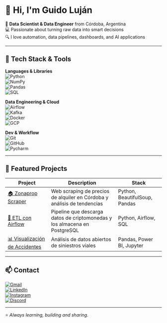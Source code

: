 # 👋 Hi, I'm Guido Luján

🎯 **Data Scientist & Data Engineer** from Córdoba, Argentina  
💻 Passionate about turning raw data into smart decisions  
🔍 I love automation, data pipelines, dashboards, and AI applications

---

## 🧰 Tech Stack & Tools

**Languages & Libraries**  
![Python](https://img.shields.io/badge/-Python-3776AB?logo=python&logoColor=white&style=flat-square)  
![NumPy](https://img.shields.io/badge/-NumPy-013243?logo=numpy&logoColor=white&style=flat-square)  
![Pandas](https://img.shields.io/badge/-Pandas-150458?logo=pandas&logoColor=white&style=flat-square)  
![SQL](https://img.shields.io/badge/-SQL-4479A1?logo=mysql&logoColor=white&style=flat-square)

**Data Engineering & Cloud**  
![Airflow](https://img.shields.io/badge/-Apache%20Airflow-017CEE?logo=apache-airflow&logoColor=white&style=flat-square)  
![Kafka](https://img.shields.io/badge/-Apache%20Kafka-231F20?logo=apache-kafka&logoColor=white&style=flat-square)  
![Docker](https://img.shields.io/badge/-Docker-2496ED?logo=docker&logoColor=white&style=flat-square)  
![GCP](https://img.shields.io/badge/-Google%20Cloud-4285F4?logo=google-cloud&logoColor=white&style=flat-square)

**Dev & Workflow**  
![Git](https://img.shields.io/badge/-Git-F05032?logo=git&logoColor=white&style=flat-square)  
![GitHub](https://img.shields.io/badge/-GitHub-181717?logo=github&logoColor=white&style=flat-square)  
![Pycharm](https://img.shields.io/badge/-Pycharm-000000?logo=pycharm&logoColor=white&style=flat-square)

---

## 📂 Featured Projects

| Project | Description | Stack |
|--------|-------------|-------|
| [🏠 Zonaprop Scraper](https://github.com/tuusuario/zonaprop-scraper) | Web scraping de precios de alquiler en Córdoba y análisis de tendencias | Python, BeautifulSoup, Pandas |
| [🔄 ETL con Airflow](https://github.com/tuusuario/etl-airflow-crypto) | Pipeline que descarga datos de criptomonedas y los almacena en PostgreSQL | Python, Airflow, SQL |
| [📊 Visualización de Accidentes](https://github.com/tuusuario/accidentes-viales) | Análisis de datos abiertos de siniestros viales | Pandas, Power BI, Jupyter |

---

## 📫 Contact

[![Gmail](https://img.shields.io/badge/-Email-D14836?style=flat-square&logo=gmail&logoColor=white)](mailto:guidoilujan@outlook.com)  
[![LinkedIn](https://img.shields.io/badge/-LinkedIn-0077B5?style=flat-square&logo=linkedin&logoColor=white)](https://www.linkedin.com/in/guido-lujan/)  
[![Instagram](https://img.shields.io/badge/-Instagram-E4405F?style=flat-square&logo=instagram&logoColor=white)](https://instagram.com/guiido_lujan)  
[![Discord](https://img.shields.io/badge/-Discord-5865F2?style=flat-square&logo=discord&logoColor=white)](https://discordapp.com/users/nacho.097)

---

⭐ *Always learning, building and sharing.*
